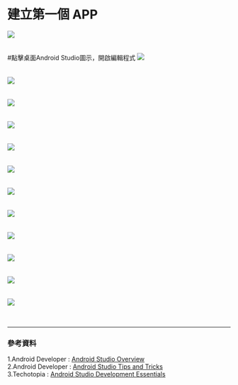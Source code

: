 建立第一個 APP 
=============
![](https://raw.githubusercontent.com/tw-hkt/AndroidTutorial/master/img/cover/Cover0001.png)
<br />
<br />
<br />
#點擊桌面Android Studio圖示，開啟編輯程式
![](https://raw.githubusercontent.com/tw-hkt/AndroidTutorial/master/img/img0023.jpg)
<br />
<br />
<br />
![](https://raw.githubusercontent.com/tw-hkt/AndroidTutorial/master/img/img0009.jpg)
<br />
<br />
<br />
![](https://raw.githubusercontent.com/tw-hkt/AndroidTutorial/master/img/img0011.jpg)
<br />
<br />
<br />
![](https://raw.githubusercontent.com/tw-hkt/AndroidTutorial/master/img/img0012.jpg)
<br />
<br />
<br />
![](https://raw.githubusercontent.com/tw-hkt/AndroidTutorial/master/img/img0013.jpg)
<br />
<br />
<br />
![](https://raw.githubusercontent.com/tw-hkt/AndroidTutorial/master/img/img001.jpg)
<br />
<br />
<br />
![](https://raw.githubusercontent.com/tw-hkt/AndroidTutorial/master/img/img0014.jpg)
<br />
<br />
<br />
![](https://raw.githubusercontent.com/tw-hkt/AndroidTutorial/master/img/img0015.jpg)
<br />
<br />
<br />
![](https://raw.githubusercontent.com/tw-hkt/AndroidTutorial/master/img/img0016.jpg)
<br />
<br />
<br />
![](https://raw.githubusercontent.com/tw-hkt/AndroidTutorial/master/img/img0017.jpg)
<br />
<br />
<br />
![](https://raw.githubusercontent.com/tw-hkt/AndroidTutorial/master/img/img0018.jpg)
<br />
<br />
<br />
![](https://raw.githubusercontent.com/tw-hkt/AndroidTutorial/master/img/img0019.jpg)
<br />
<br />
<br />
* * *
### 參考資料
1.Android Developer : [Android Studio Overview](http://developer.android.com/tools/studio/index.html)
<br>
2.Android Developer : [Android Studio Tips and Tricks](http://developer.android.com/sdk/installing/studio-tips.html)
<br>
3.Techotopia : [Android Studio Development Essentials](http://www.techotopia.com/index.php/Android_Studio_Development_Essentials)
<br>
